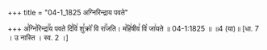 +++
title = "04-1_1825 अग्निरिन्द्राय पवते"

+++
अ꣣ग्नि꣡रिन्द्रा꣢꣯य पवते दि꣣वि꣢ शु꣣क्रो꣡ वि रा꣢꣯जति। म꣡हि꣢षीव꣣ वि꣡ जा꣢यते ॥ 04-1:1825 ॥ ॥4 (या)॥ [धा. 7 । उ नास्ति । स्व. 2 ।]